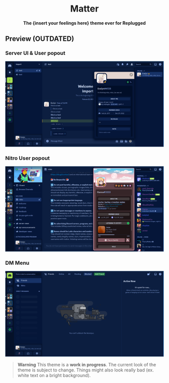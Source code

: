 <h1 align="center">Matter</h1>
<h4 align="center">The {insert your feelings here} theme ever for Replugged</h4>

## Preview (OUTDATED)

### Server UI & User popout
![Server UI & User popout](preview/1.png)
  
### Nitro User popout
![Nitro User popout](preview/2.png)
  
### DM Menu
![DM Menu](preview/3.png)

> **Warning** This theme is a **work in progress**. The current look of the theme is subject to change.
> Things might also look really bad (ex. white text on a bright background).

